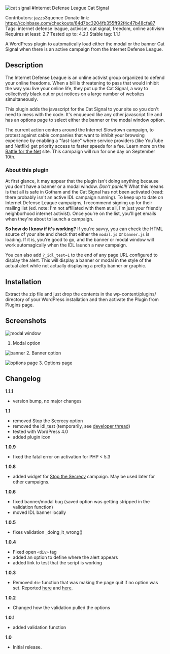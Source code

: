 ![cat signal](http://internetdefenseleague.org/images/vector/city_bat_signal.png)
#Internet Defense League Cat Signal

Contributors: jazzs3quence
Donate link: https://coinbase.com/checkouts/64d7bc3204fb355ff92f4c47b48cfa87
Tags: internet defense league, activism, cat signal, freedom, online activism
Requires at least: 2.7
Tested up to: 4.2.1
Stable tag: 1.1.1

A WordPress plugin to automatically load either the modal or the banner Cat Signal when there is an active campaign from the Internet Defense League.

## Description

The Internet Defense League is an online activist group organized to defend your online freedoms. When a bill is threatening to pass that would inhibit the way you live your online life, they put up the Cat Signal, a way to collectively black out or put notices on a large number of websites simultaneously.

This plugin adds the javascript for the Cat Signal to your site so you don't need to mess with the code. It's enqueued like any other javascript file and has an options page to select either the banner or the modal window option.

The current action centers around the Internet Slowdown campaign, to protest against cable companies that want to inhibit your browsing experience by enabling a "fast-lane" where service providers (like YouTube and Netflix) get priority access to faster speeds for a fee. Learn more on the [Battle for the Net](https://www.battleforthenet.com/sept10th/) site. This campaign will run for one day on September 10th.

### About this plugin

At first glance, it may appear that the plugin isn't doing anything because you don't have a banner or a modal window. *Don't panic!!!* What this means is that all is safe in Gotham and the Cat Signal has not been activated (read: there probably isn't an active IDL campaign running). To keep up to date on Internet Defense League campaigns, I recommend signing up for their mailing list (ed. note: I'm not affiliated with them at all, I'm just your friendly neighborhood internet activist). Once you're on the list, you'll get emails when they're about to launch a campaign.

**So how do I know if it's working?**
If you're savvy, you can check the HTML source of your site and check that either the `modal.js` or `banner.js` is loading. If it is, you're good to go, and the banner or modal window will work automagically when the IDL launch a new campaign.

You can also add `?_idl_test=1` to the end of any page URL configured to display the alert. This will display a banner or modal in the style of the actual alert while not actually displaying a pretty banner or graphic.

## Installation

Extract the zip file and just drop the contents in the wp-content/plugins/ directory of your WordPress installation and then activate the Plugin from Plugins page.

## Screenshots

![modal window](https://github.com/jazzsequence/Cat-Signal/raw/master/screenshot-1.png)
1. Modal option

![banner](https://raw.github.com/jazzsequence/Cat-Signal/master/screenshot-2.png)
2. Banner option

![options page](https://raw.github.com/jazzsequence/Cat-Signal/master/screenshot-3.png)
3. Options page


## Changelog
**1.1.1**
- version bump, no major changes

**1.1**
- removed Stop the Secrecy option
- removed the idl_test (temporarily, see [developer thread](https://groups.google.com/d/msg/internetdefenseleague/7OWDjdEDwJ0/HX1MBpjnbr8J))
- tested with WordPress 4.0
- added plugin icon

**1.0.9**
- fixed the fatal error on activation for PHP < 5.3

**1.0.8**
- added widget for [Stop the Secrecy](https://openmedia.org/stopthesecrecy/resources) campaign. May be used later for other campaigns.

**1.0.6**
- fixed banner/modal bug (saved option was getting stripped in the validation function)
- moved IDL banner locally

**1.0.5**
- fixes validation _doing_it_wrong()

**1.0.4**
- Fixed open `<div>` tag
- added an option to define where the alert appears
- added link to test that the script is working

**1.0.3**
- Removed `die` function that was making the page quit if no option was set. Reported [here](http://wordpress.org/support/topic/not-working-on-my-site-3) and [here](http://wordpress.org/support/topic/indexphp-quits-after-wordpress-meta-tag).

**1.0.2**
- Changed how the validation pulled the options

**1.0.1**
- added validation function

**1.0**
- Initial release.
